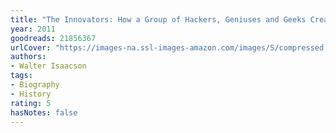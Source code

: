```yaml
---
title: "The Innovators: How a Group of Hackers, Geniuses and Geeks Created the Digital Revolution"
year: 2011
goodreads: 21856367
urlCover: "https://images-na.ssl-images-amazon.com/images/S/compressed.photo.goodreads.com/books/1410191571i/21856367.jpg"
authors:
- Walter Isaacson
tags:
- Biography
- History
rating: 5
hasNotes: false
---
```

